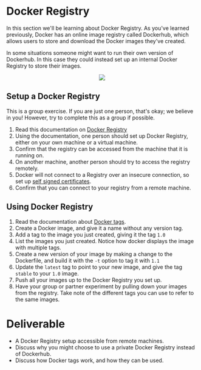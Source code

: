 # Docker Registry 

In this section we'll be learning about Docker Registry. As you've learned previously, Docker has an online image registry called Dockerhub, which allows users to store and download the Docker images they've created. 

In some situations someone might want to run their own version of Dockerhub. In this case they could instead set up an internal Docker Registry to store their images.

<center>

  ![](../img/cloud_docker.svg)

</center>

## Setup a Docker Registry

This is a group exercise. If you are just one person, that's okay; we believe in you! However, try to complete this as a group if possible. 

1. Read this documentation on [Docker Registry](https://docs.docker.com/registry/)
2. Using the documentation, one person should set up Docker Registry, either on your own machine or a virtual machine.
3. Confirm that the registry can be accessed from the machine that it is running on.
4. On another machine, another person should try to access the registry remotely.
5. Docker will not connect to a Registry over an insecure connection, so set up [self signed certificates](https://docs.docker.com/registry/insecure/#use-self-signed-certificates).
6. Confirm that you can connect to your registry from a remote machine. 


## Using Docker Registry

1. Read the documentation about [Docker tags](https://docs.docker.com/engine/reference/commandline/tag/).
2. Create a Docker image, and give it a name without any version tag.
3. Add a tag to the image you just created, giving it the tag `1.0`
4. List the images you just created. Notice how docker displays the image with multiple tags.
5. Create a new version of your image by making a change to the Dockerfile, and build it with the `-t` option to tag it with `1.1`
6. Update the `latest` tag to point to your new image, and give the tag `stable` to your `1.0` image.
7. Push all your images up to the Docker Registry you set up.
8. Have your group or partner experiment by pulling down your images from the registry. Take note of the different tags you can use to refer to the same images.

# Deliverable
- A Docker Registry setup accessible from remote machines.
- Discuss why you might choose to use a private Docker Registry instead of Dockerhub.
- Discuss how Docker tags work, and how they can be used.
